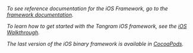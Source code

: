*To see reference documentation for the iOS Framework, go to the [framework documentation](ios-framework/0.11.0/index.html).*

*To learn how to get started with the Tangram iOS framework, see the [iOS Walkthrough](https://tangrams.readthedocs.io/en/master/Tutorials/iOS-walkthrough/).*

*The last version of the iOS binary framework is available in [CocoaPods](https://cocoapods.org/pods/Tangram-ES).*

